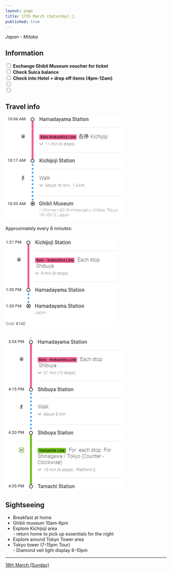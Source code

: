 ```yaml
---
layout: page
title: 17th March (Saturday) 🎂
published: true
---
```


*Japan - Mitaka*

## Information

<div><input class="box" type="checkbox" name="171" /><label type="text" class="strikethrough"> <b>Exchange Ghibli Museum voucher for ticket</b></label><br /><input class="box" type="checkbox" name="172" /><label type="text" class="strikethrough"> <b>Check Suica balance</b></label><br /><input class="box" type="checkbox" name="173" /><label type="text" class="strikethrough">&nbsp;<b><label type="text" class="strikethrough"><b><label type="text" class="strikethrough"><b>Check into Hotel + drop off items (4pm-12am)</b></label></b>
					</label>
					</b>
					</label><br /><input class="box" type="checkbox" name="174" /><label type="text" class="strikethrough">&nbsp;<b></b></label><br /><input class="box" type="checkbox" name="175" /><label type="text" class="strikethrough">&nbsp;</label></div>

## Travel info

![](/uploads/versions/ghibli-museum---x----367-324x---.PNG)

Approximately every 8 minutes:

## ![](/uploads/versions/hiblitohama---x----351-269x---.PNG)

## ![](/uploads/versions/hamatotamac---x----366-474x---.PNG)

## Sightseeing

* Breakfast at home
* Ghibli museum 10am-6pm
* Explore Kichijoji area<br>- return home to pick up essentials for the night
* Explore around Tokyo Tower area
* Tokyo tower (7-15pm Tour)<br>- Diamond veil light display 8-10pm

---

[18th March (Sunday)](/days/week1/18mar)